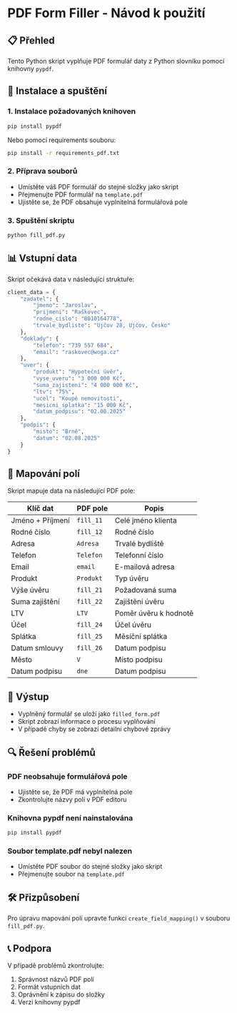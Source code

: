 # PDF Form Filler - Návod k použití

## 📋 Přehled
Tento Python skript vyplňuje PDF formulář daty z Python slovníku pomocí knihovny `pypdf`.

## 🚀 Instalace a spuštění

### 1. Instalace požadovaných knihoven
```bash
pip install pypdf
```

Nebo pomocí requirements souboru:
```bash
pip install -r requirements_pdf.txt
```

### 2. Příprava souborů
- Umístěte váš PDF formulář do stejné složky jako skript
- Přejmenujte PDF formulář na `template.pdf`
- Ujistěte se, že PDF obsahuje vyplnitelná formulářová pole

### 3. Spuštění skriptu
```bash
python fill_pdf.py
```

## 📊 Vstupní data
Skript očekává data v následující struktuře:

```python
client_data = {
    "zadatel": {
        "jmeno": "Jaroslav",
        "prijmeni": "Raškovec",
        "rodne_cislo": "8010164778",
        "trvale_bydliste": "Ujčov 28, Ujčov, Česko"
    },
    "doklady": {
        "telefon": "739 557 684",
        "email": "raskovec@woga.cz"
    },
    "uver": {
        "produkt": "Hypoteční úvěr",
        "vyse_uveru": "3 000 000 Kč",
        "suma_zajisteni": "4 000 000 Kč",
        "ltv": "75%",
        "ucel": "Koupě nemovitosti",
        "mesicni_splatka": "15 000 Kč",
        "datum_podpisu": "02.08.2025"
    },
    "podpis": {
        "misto": "Brně",
        "datum": "02.08.2025"
    }
}
```

## 🔧 Mapování polí
Skript mapuje data na následující PDF pole:

| Klíč dat | PDF pole | Popis |
|----------|----------|-------|
| Jméno + Příjmení | `fill_11` | Celé jméno klienta |
| Rodné číslo | `fill_12` | Rodné číslo |
| Adresa | `Adresa` | Trvalé bydliště |
| Telefon | `Telefon` | Telefonní číslo |
| Email | `email` | E-mailová adresa |
| Produkt | `Produkt` | Typ úvěru |
| Výše úvěru | `fill_21` | Požadovaná suma |
| Suma zajištění | `fill_22` | Zajištění úvěru |
| LTV | `LTV` | Poměr úvěru k hodnotě |
| Účel | `fill_24` | Účel úvěru |
| Splátka | `fill_25` | Měsíční splátka |
| Datum smlouvy | `fill_26` | Datum podpisu |
| Město | `V` | Místo podpisu |
| Datum podpisu | `dne` | Datum podpisu |

## 📁 Výstup
- Vyplněný formulář se uloží jako `filled_form.pdf`
- Skript zobrazí informace o procesu vyplňování
- V případě chyby se zobrazí detailní chybové zprávy

## 🔍 Řešení problémů

### PDF neobsahuje formulářová pole
- Ujistěte se, že PDF má vyplnitelná pole
- Zkontrolujte názvy polí v PDF editoru

### Knihovna pypdf není nainstalována
```bash
pip install pypdf
```

### Soubor template.pdf nebyl nalezen
- Umístěte PDF soubor do stejné složky jako skript
- Přejmenujte soubor na `template.pdf`

## 🛠️ Přizpůsobení
Pro úpravu mapování polí upravte funkci `create_field_mapping()` v souboru `fill_pdf.py`.

## 📞 Podpora
V případě problémů zkontrolujte:
1. Správnost názvů PDF polí
2. Formát vstupních dat
3. Oprávnění k zápisu do složky
4. Verzi knihovny pypdf
